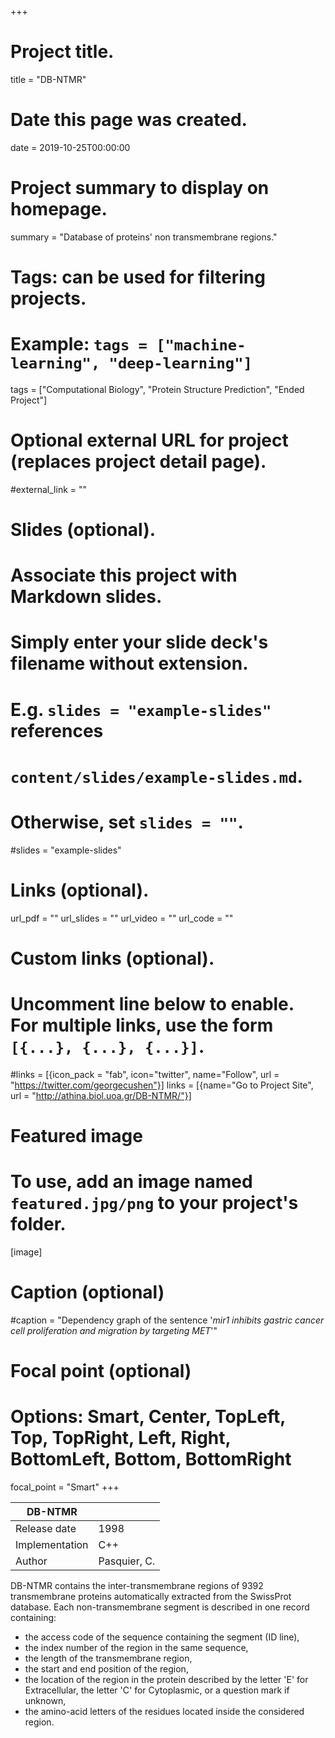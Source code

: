 +++
# Project title.
title = "DB-NTMR"

# Date this page was created.
date = 2019-10-25T00:00:00

# Project summary to display on homepage.
summary = "Database of proteins' non transmembrane regions."

# Tags: can be used for filtering projects.
# Example: `tags = ["machine-learning", "deep-learning"]`
tags = ["Computational Biology", "Protein Structure Prediction", "Ended Project"]

# Optional external URL for project (replaces project detail page).
#external_link = ""

# Slides (optional).
#   Associate this project with Markdown slides.
#   Simply enter your slide deck's filename without extension.
#   E.g. `slides = "example-slides"` references 
#   `content/slides/example-slides.md`.
#   Otherwise, set `slides = ""`.
#slides = "example-slides"

# Links (optional).
url_pdf = ""
url_slides = ""
url_video = ""
url_code = ""

# Custom links (optional).
#   Uncomment line below to enable. For multiple links, use the form `[{...}, {...}, {...}]`.
#links = [{icon_pack = "fab", icon="twitter", name="Follow", url = "https://twitter.com/georgecushen"}]
links = [{name="Go to Project Site", url = "http://athina.biol.uoa.gr/DB-NTMR/"}]

# Featured image
# To use, add an image named `featured.jpg/png` to your project's folder. 
[image]
  # Caption (optional)
  #caption = "Dependency graph of the sentence '*mir1 inhibits gastric cancer cell proliferation and migration by targeting MET*'"
  
  # Focal point (optional)
  # Options: Smart, Center, TopLeft, Top, TopRight, Left, Right, BottomLeft, Bottom, BottomRight
  focal_point = "Smart"
+++

| DB-NTMR        |              |
| -------------- | ------------ |
| Release date   | 1998         |
| Implementation | C++          |
| Author         | Pasquier, C. |

DB-NTMR contains the inter-transmembrane regions of 9392 transmembrane
proteins automatically extracted from the SwissProt database. Each
non-transmembrane segment is described in one record containing:

-   the access code of the sequence containing the segment (ID line),
-   the index number of the region in the same sequence,
-   the length of the transmembrane region,
-   the start and end position of the region,
-   the location of the region in the protein described by the letter
    'E' for Extracellular, the letter 'C' for Cytoplasmic, or a question
    mark if unknown,
-   the amino-acid letters of the residues located inside the considered
    region.



